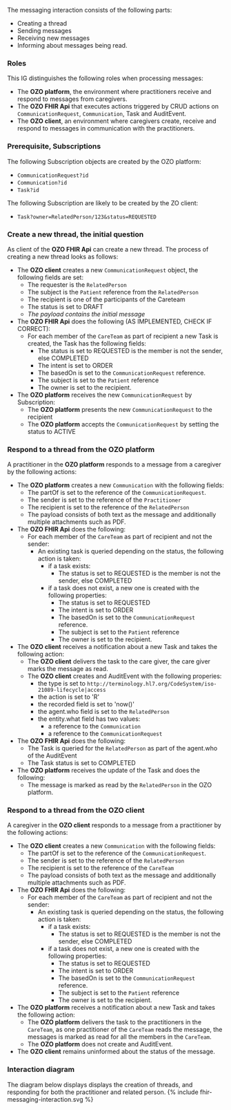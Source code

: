The messaging interaction consists of the following parts:
* Creating a thread
* Sending messages
* Receiving new messages
* Informing about messages being read.

### Roles
This IG distinguishes the following roles when processing messages:
* The **OZO platform**, the environment where practitioners receive and respond to messages from caregivers.
* The  **OZO FHIR Api** that executes actions triggered by CRUD actions on `CommunicationRequest`, `Communication`, Task and AuditEvent.
* The **OZO client**, an environment where caregivers create, receive and respond to messages in communication with the practitioners.

### Prerequisite, Subscriptions
The following Subscription objects are created by the OZO platform:
* `CommunicationRequest?id`
* `Communication?id`
* `Task?id`

The following Subscription are likely to be created by the ZO client:
* `Task?owner=RelatedPerson/123&status=REQUESTED`

### Create a new thread, the initial question
As client of the  **OZO FHIR Api** can create a new thread. The process of creating a new thread looks as follows:
* The **OZO client** creates a new `CommunicationRequest` object, the following fields are set:
  * The requester is the `RelatedPerson`
  * The subject is the `Patient` reference from the `RelatedPerson`
  * The recipient is one of the participants of the Careteam
  * The status is set to DRAFT
  * _The payload contains the initial message_
* The  **OZO FHIR Api** does the following (AS IMPLEMENTED, CHECK IF CORRECT):
  * For each member of the `CareTeam` as part of recipient a new Task is created, the Task has the following fields:
    * The status is set to REQUESTED is the member is not the sender, else COMPLETED
    * The intent is set to ORDER
    * The basedOn is set to the `CommunicationRequest` reference.
    * The subject is set to the `Patient` reference
    * The owner is set to the recipient.
* The **OZO platform** receives the new `CommunicationRequest` by Subscription:
  * The **OZO platform** presents the new `CommunicationRequest` to the recipient
  * The **OZO platform** accepts the `CommunicationRequest` by setting the status to ACTIVE

### Respond to a thread from the OZO platform
A practitioner in the **OZO platform** responds to a message from a caregiver by the following actions:
* The **OZO platform** creates a new `Communication` with the following fields:
  * The partOf is set to the reference of the `CommunicationRequest`.
  * The sender is set to the reference of the `Practitioner`
  * The recipient is set to the reference of the `RelatedPerson`
  * The payload consists of both text as the message and additionally multiple attachments such as PDF.
* The  **OZO FHIR Api** does the following:
  * For each member of the `CareTeam` as part of recipient and not the sender:
    * An existing task is queried depending on the status, the following action is taken:
      * if a task exists:
        * The status is set to REQUESTED is the member is not the sender, else COMPLETED
      * if a task does not exist, a new one is created with the following properties: 
        * The status is set to REQUESTED
        * The intent is set to ORDER
        * The basedOn is set to the `CommunicationRequest` reference.
        * The subject is set to the `Patient` reference
        * The owner is set to the recipient.
* The **OZO client** receives a notification about a new Task and takes the following action:
  * The **OZO client** delivers the task to the care giver, the care giver marks the message as read.
  * The **OZO client** creates and AuditEvent with the following properies:
    * the type is set to `http://terminology.hl7.org/CodeSystem/iso-21089-lifecycle|access`
    * the action is set to 'R'
    * the recorded field is set to 'now()'
    * the agent.who field is set to the `RelatedPerson`
    * the entity.what field has two values:
      * a reference to the `Communication`
      * a reference to the `CommunicationRequest`
* The  **OZO FHIR Api** does the following:
  * The Task is queried for the `RelatedPerson` as part of the agent.who of the AuditEvent
  * The Task status is set to COMPLETED
* The **OZO platform** receives the update of the Task and does the following:
  * The message is marked as read by the `RelatedPerson` in the OZO platform.

### Respond to a thread from the OZO client
A caregiver in the **OZO client** responds to a message from a practitioner by the following actions:
* The **OZO client** creates a new `Communication` with the following fields:
  * The partOf is set to the reference of the `CommunicationRequest`.
  * The sender is set to the reference of the `RelatedPerson`
  * The recipient is set to the reference of the `CareTeam`
  * The payload consists of both text as the message and additionally multiple attachments such as PDF.
* The  **OZO FHIR Api** does the following:
  * For each member of the `CareTeam` as part of recipient and not the sender:
    * An existing task is queried depending on the status, the following action is taken:
      * if a task exists:
        * The status is set to REQUESTED is the member is not the sender, else COMPLETED
      * if a task does not exist, a new one is created with the following properties: 
        * The status is set to REQUESTED
        * The intent is set to ORDER
        * The basedOn is set to the `CommunicationRequest` reference.
        * The subject is set to the `Patient` reference
        * The owner is set to the recipient.
* The **OZO platform** receives a notification about a new Task and takes the following action:
  * The **OZO platform** delivers the task to the practitioners in the `CareTeam`, as one practitioner of the `CareTeam` reads the message, the messages is marked as read for all the members in the `CareTeam`.
  * The **OZO platform** does not create and AuditEvent.
* The **OZO client** remains uninformed about the status of the message.

### Interaction diagram
The diagram below displays displays the creation of threads, and responding for both the practitioner and related person.
{% include fhir-messaging-interaction.svg %}


